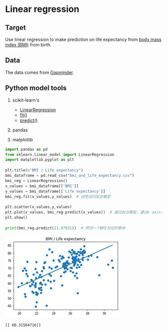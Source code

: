 
# Linear regression
 
## Target
Use linear regression to make prediction on life expectancy from [body mass index (BMI)](https://en.wikipedia.org/wiki/Body_mass_index) from birth. 

## Data
The data comes from [Gapminder](https://www.gapminder.org/).

## Python model tools
1. scikit-learn's
    - [LinearRegression](http://scikit-learn.org/stable/modules/generated/sklearn.linear_model.LinearRegression.html)
    - [fit()](http://scikit-learn.org/stable/modules/generated/sklearn.linear_model.LinearRegression.html#sklearn.linear_model.LinearRegression.fit)
    - [predict()](http://scikit-learn.org/stable/modules/generated/sklearn.linear_model.LinearRegression.html#sklearn.linear_model.LinearRegression.predict)
    
2. pandas 
3. matplotlib


```python
import pandas as pd
from sklearn.linear_model import LinearRegression
import matplotlib.pyplot as plt

plt.title(u"BMI / Life expectancy")
bmi_dataframe = pd.read_csv("bmi_and_life_expectancy.csv")
bmi_reg = LinearRegression()
x_values = bmi_dataframe[['BMI']]  
y_values = bmi_dataframe[['Life expectancy']]
bmi_reg.fit(x_values,y_values)  # 线性回归拟合模型

plt.scatter(x_values,y_values)
plt.plot(x_values, bmi_reg.predict(x_values))  # 通过拟合模型，通过x axis得到预测数据点
plt.show()

print(bmi_reg.predict(21.07931))  # 预测一个BMI对应的寿命
```


![png](output_3_0.png)


    [[ 60.31564716]]
    
